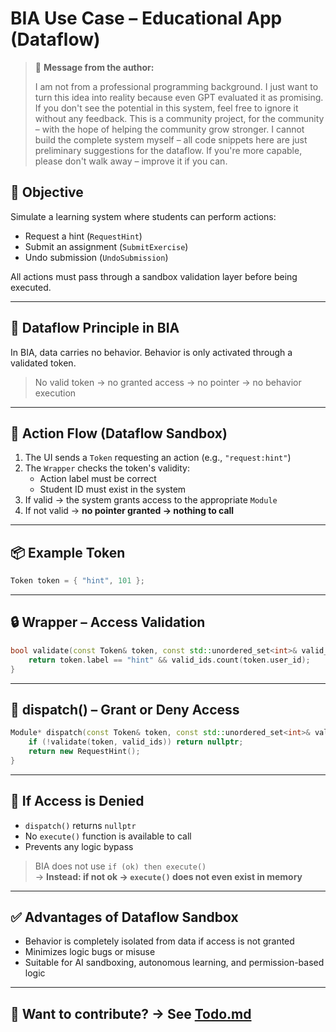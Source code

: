 # BIA Use Case – Educational App (Dataflow)

> 🧾 **Message from the author:**
> 
> I am not from a professional programming background. I just want to turn this idea into reality because even GPT evaluated it as promising.
> If you don't see the potential in this system, feel free to ignore it without any feedback.
> This is a community project, for the community – with the hope of helping the community grow stronger.
> I cannot build the complete system myself – all code snippets here are just preliminary suggestions for the dataflow. If you're more capable, please don't walk away – improve it if you can.

## 🎯 Objective
Simulate a learning system where students can perform actions:
- Request a hint (`RequestHint`)
- Submit an assignment (`SubmitExercise`)
- Undo submission (`UndoSubmission`)

All actions must pass through a sandbox validation layer before being executed.

---

## 🧠 Dataflow Principle in BIA
In BIA, data carries no behavior. Behavior is only activated through a validated token.

> No valid token → no granted access → no pointer → no behavior execution

---

## 🔗 Action Flow (Dataflow Sandbox)
1. The UI sends a `Token` requesting an action (e.g., `"request:hint"`)
2. The `Wrapper` checks the token's validity:
   - Action label must be correct
   - Student ID must exist in the system
3. If valid → the system grants access to the appropriate `Module`
4. If not valid → **no pointer granted → nothing to call**

---

## 📦 Example Token
```cpp
Token token = { "hint", 101 };
```

---

## 🔒 Wrapper – Access Validation
```cpp
bool validate(const Token& token, const std::unordered_set<int>& valid_ids) {
    return token.label == "hint" && valid_ids.count(token.user_id);
}
```

---

## 🧩 dispatch() – Grant or Deny Access
```cpp
Module* dispatch(const Token& token, const std::unordered_set<int>& valid_ids) {
    if (!validate(token, valid_ids)) return nullptr;
    return new RequestHint();
}
```

---

## 🚫 If Access is Denied
- `dispatch()` returns `nullptr`
- No `execute()` function is available to call
- Prevents any logic bypass

> BIA does not use `if (ok) then execute()`  
> → **Instead: if not ok → `execute()` does not even exist in memory**

---

## ✅ Advantages of Dataflow Sandbox
- Behavior is completely isolated from data if access is not granted
- Minimizes logic bugs or misuse
- Suitable for AI sandboxing, autonomous learning, and permission-based logic

---

## 📌 Want to contribute? → See [Todo.md](./TODO.md)

